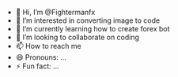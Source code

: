 - 👋 Hi, I’m @Fightermanfx
- 👀 I’m interested in converting image to code
- 🌱 I’m currently learning how to create forex bot
- 💞️ I’m looking to collaborate on coding
- 📫 How to reach me
- 😄 Pronouns: ...
- ⚡ Fun fact: ...

<!---
Fightermanfx/Fightermanfx is a ✨ special ✨ repository because its `README.md` (this file) appears on your GitHub profile.
You can click the Preview link to take a look at your changes.
--->
